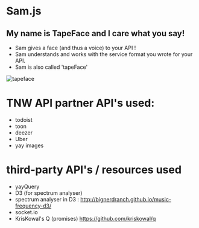 # Sam.js
## My name is TapeFace and I care what you say!
* Sam gives a face (and thus a voice) to your API !
* Sam understands and works with the service format you wrote for your API.
* Sam is also called 'tapeFace'

![tapeface](http://cdn.shopify.com/s/files/1/0429/4769/products/Single-Video-Tape_90dfe644-50d9-4d44-b17e-0bd589c6b473.jpg?v=1443625755 "tapeface")

# TNW API partner API's used:

* todoist
* toon
* deezer
* Uber
* yay images

# third-party API's / resources used

* yayQuery
* D3 (for spectrum analyser)
* spectrum analyser in D3 : http://bignerdranch.github.io/music-frequency-d3/
* socket.io
* KrisKowal's Q (promises) https://github.com/kriskowal/q

